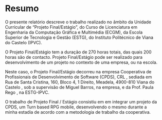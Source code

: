 # Resumo

O presente relatório descreve o trabalho realizado no âmbito da Unidade Curricular de “Projeto Final/Estágio”, do Curso de Licenciatura em Engenharia da Computação Gráfica e Multimédia (ECGM), da Escola Superior de Tecnologia e Gestão (ESTG), do Instituto Politécnico de Viana do Castelo (IPVC).

O Projeto Final/Estágio tem a duração de 270 horas totais, das quais 200 horas são de contacto. Projeto Final/Estágio pode ser realizado para desenvolvimento de um projeto no contexto de uma empresa, ou na escola.

Neste caso, o Projeto Final/Estágio decorreu na empresa Cooperativa de Profissionais de Desenvolvimento de Software (CPDS), CRL , sediada em Rua de Santa Cristina, 160, Bloco 4, 1 Direito, Meadela, 4900-810 Viana do Castelo , sob a supervisão de Miguel Barros, na empresa, e da Prof. Paula Rego , na ESTG-IPVC.

&#x20;O trabalho de Projeto Final / Estágio consistiu em em integrar um projeto da CPDS, um Turn based RPG mobile, desenvolvendo o mesmo durante a minha estadia de acordo com a metodologia de trabalho da cooperativa.&#x20;
